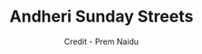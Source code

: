 ---
title: Andheri Sunday Streets  
subtitle: Credit - Prem Naidu
image: '/images/image-002.jpg'
---